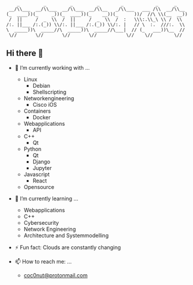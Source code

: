 ```shell
    _         _         _         _        _            _      _     
 __/\\___  __/\\___  __/\\___  __/\\__   _/\\___   ___ /\\  __/\\__  
(_  ____))(_     _))(_  ____))(_    __))(_      ))/  //\ \\(__  __)) 
 /  ||     /  _  \\  /  ||     /  _  \\  /  :   \\\:.\\_\ \\ /  \\   
/:. ||___ /:.(_)) \\/:. ||___ /:.(_)) \\/:. |   // \  :.  ///:.  \\  
\  _____))\  _____//\  _____))\  _____//\___|  // (_   ___))\__  //  
 \//       \//       \//       \//           \//    \//        \//   
```

## Hi there 👋

- 🔭 I’m currently working with ...
  - Linux 
    - Debian
    - Shellscripting
  - Networkengineering
    - Cisco iOS 
  - Containers
    - Docker
  - Webapplications
    - API
  - C++
    - Qt
  - Python
    - Qt
    - Django
    - Jupyter
  - Javascript
    - React
  - Opensource


- 🌱 I’m currently learning ...
  - Webapplications 
  - C++ 
  - Cybersecurity 
  - Network Engineering
  - Architecture and Systemmodelling

- ⚡ Fun fact: Clouds are constantly changing

- 📫 How to reach me: ...
  - coc0nut@protonmail.com
 
<!--
**coc0nut/coc0nut** is a ✨ _special_ ✨ repository because its `README.md` (this file) appears on your GitHub profile.

Here are some ideas to get you started:


- 👯 I’m looking to collaborate on ...
- 🤔 I’m looking for help with ...
- 💬 Ask me about ...

- 😄 Pronouns: ...

-->
